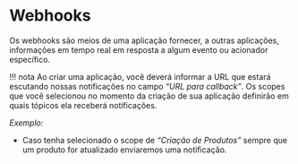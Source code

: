 # Webhooks

Os webhooks são meios de uma aplicação fornecer, a outras aplicações, informações em tempo real em resposta a algum evento ou acionador específico.

!!! nota
    Ao criar uma aplicação, você deverá informar a URL que estará escutando nossas notificações no campo *“URL para callback”*. Os scopes que você selecionou no momento da criação de sua aplicação definirão em quais tópicos ela receberá notificações.

_Exemplo:_

- Caso tenha selecionado o scope de *“Criação de Produtos”* sempre que um produto for atualizado enviaremos uma notificação.
